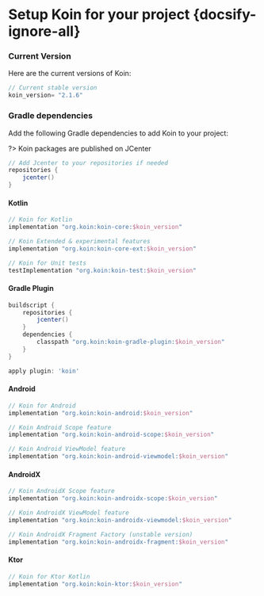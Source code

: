# Setup Koin for your project {docsify-ignore-all}

### Current Version

Here are the current versions of Koin:

```groovy
// Current stable version
koin_version= "2.1.6"
```

### Gradle dependencies

Add the following Gradle dependencies to add Koin to your project:

?> Koin packages are published on JCenter

```groovy
// Add Jcenter to your repositories if needed
repositories {
    jcenter()
}
```

<!-- tabs:start -->

#### **Kotlin**

```groovy
// Koin for Kotlin
implementation "org.koin:koin-core:$koin_version"

// Koin Extended & experimental features
implementation "org.koin:koin-core-ext:$koin_version"

// Koin for Unit tests
testImplementation "org.koin:koin-test:$koin_version"
```

#### **Gradle Plugin**

```groovy
buildscript {
    repositories {
        jcenter()
    }
    dependencies {
        classpath "org.koin:koin-gradle-plugin:$koin_version"
    }
}

apply plugin: 'koin'
```

#### **Android**

```groovy
// Koin for Android
implementation "org.koin:koin-android:$koin_version"

// Koin Android Scope feature
implementation "org.koin:koin-android-scope:$koin_version"

// Koin Android ViewModel feature
implementation "org.koin:koin-android-viewmodel:$koin_version"
```

#### **AndroidX**

```groovy
// Koin AndroidX Scope feature
implementation "org.koin:koin-androidx-scope:$koin_version"

// Koin AndroidX ViewModel feature
implementation "org.koin:koin-androidx-viewmodel:$koin_version"

// Koin AndroidX Fragment Factory (unstable version)
implementation "org.koin:koin-androidx-fragment:$koin_version"
```

#### **Ktor**

```groovy
// Koin for Ktor Kotlin
implementation "org.koin:koin-ktor:$koin_version"
```

<!-- tabs:end -->